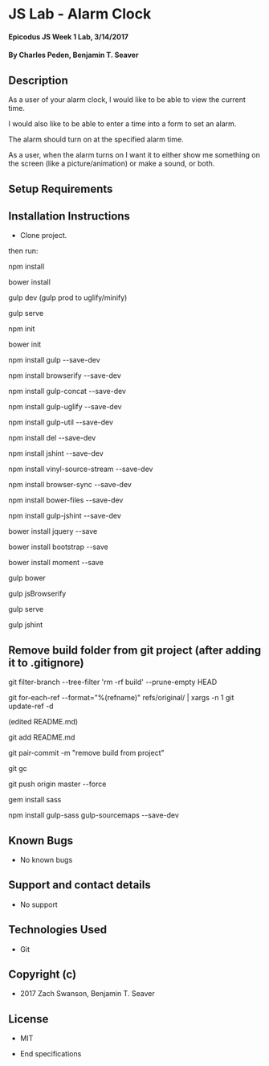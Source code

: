 # JS Lab - Alarm Clock

#### Epicodus JS Week 1 Lab, 3/14/2017

#### By Charles Peden, Benjamin T. Seaver

## Description

As a user of your alarm clock, I would like to be able to view the current time.

I would also like to be able to enter a time into a form to set an alarm.

The alarm should turn on at the specified alarm time.

As a user, when the alarm turns on I want it to either show me something on the screen (like a picture/animation) or make a sound, or both.

## Setup Requirements

## Installation Instructions
* Clone project.

then run:

npm install

bower install

gulp dev (gulp prod to uglify/minify)

gulp serve




npm init

bower init

npm install gulp --save-dev

npm install browserify --save-dev

npm install gulp-concat --save-dev

npm install gulp-uglify --save-dev

npm install gulp-util --save-dev

npm install del --save-dev

npm install jshint --save-dev

npm install vinyl-source-stream --save-dev

npm install browser-sync --save-dev

npm install bower-files --save-dev

npm install gulp-jshint --save-dev

bower install jquery --save

bower install bootstrap --save

bower install moment --save




gulp bower

gulp jsBrowserify

gulp serve

gulp jshint

## Remove build folder from git project (after adding it to .gitignore)

git filter-branch --tree-filter 'rm -rf build' --prune-empty HEAD

git for-each-ref --format="%(refname)" refs/original/ | xargs -n 1 git update-ref -d

(edited README.md)

git add README.md

git pair-commit -m "remove build from project"

git gc

git push origin master --force

gem install sass

npm install gulp-sass gulp-sourcemaps --save-dev


## Known Bugs
* No known bugs

## Support and contact details
* No support

## Technologies Used
* Git

## Copyright (c)
* 2017 Zach Swanson, Benjamin T. Seaver

## License
* MIT


* End specifications
